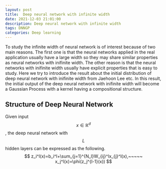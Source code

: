```yaml
---
layout: post
title:  Deep neural network with infinite width
date: 2021-12-03 21:01:00
description: Deep neural network with infinite width
tags: DNNGP
categories: Deep learning
---
```


To study the infinite width of neural network is of interest because of two main reasons. The first one is that the neural networks applied in the real application usually have a large width so they may share similar properties as neural networks with inifinite width. The other reason is that the neural networks with inifinite width usually have explicit properties that is easy to study. Here we try to introduce the result about the initial distribution of deep neural network with inifinite width from Jaehoon Lee etc. In this result, the initial output of the deep neural network with inifinite width will become a Gaussian Process with a kernel having a compositional structure. 

## Structure of Deep Neural Network

Given input $$x\in \mathbb{R}^d$$, the deep neural network with $$L$$ hidden layers can be expressed as the following.
$$
z_i^l(x)=b_i^l+\sum_{j=1}^{N_l}W_{ij}^lx_{j}^l(x),~~~~~ x_j^l(x)=\phi(z_j^{l-1}(x))
$$

